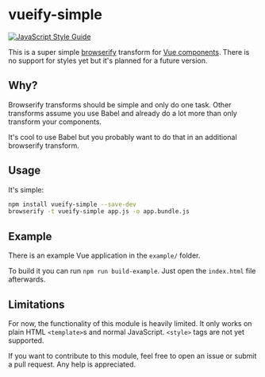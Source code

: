 # vueify-simple

[![JavaScript Style Guide](https://img.shields.io/badge/code_style-standard-brightgreen.svg)](https://standardjs.com)

This is a super simple [browserify](http://browserify.org/) transform for
[Vue components](https://vuejs.org/). There is no support for styles yet but
it's planned for a future version.

## Why?

Browserify transforms should be simple and only do one task. Other transforms
assume you use Babel and already do a lot more than only transform your
components.

It's cool to use Babel but you probably want to do that in an additional
browserify transform.

## Usage

It's simple:

```bash
npm install vueify-simple --save-dev
browserify -t vueify-simple app.js -o app.bundle.js
```

## Example

There is an example Vue application in the `example/` folder.

To build it you can run `npm run build-example`. Just open the `index.html` file
afterwards.

## Limitations

For now, the functionality of this module is heavily limited. It only works on
plain HTML `<template>`s and normal JavaScript. `<style>` tags are not yet
supported.

If you want to contribute to this module, feel free to open an issue or submit
a pull request. Any help is appreciated.
